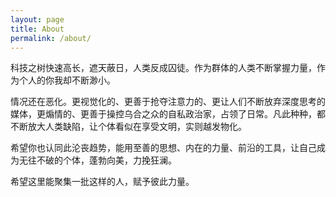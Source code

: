 ```yaml
---
layout: page
title: About
permalink: /about/
---
```


科技之树快速高长，遮天蔽日，人类反成囚徒。作为群体的人类不断掌握力量，作为个人的你我却不断渺小。

情况还在恶化。更视觉化的、更善于抢夺注意力的、更让人们不断放弃深度思考的媒体，更煽情的、更善于操控乌合之众的自私政治家，占领了日常。凡此种种，都不断放大人类缺陷，让个体看似在享受文明，实则越发物化。

希望你也认同此沦丧趋势，能用至善的思想、内在的力量、前沿的工具，让自己成为无往不破的个体，蓬勃向美，力挽狂澜。

希望这里能聚集一批这样的人，赋予彼此力量。

